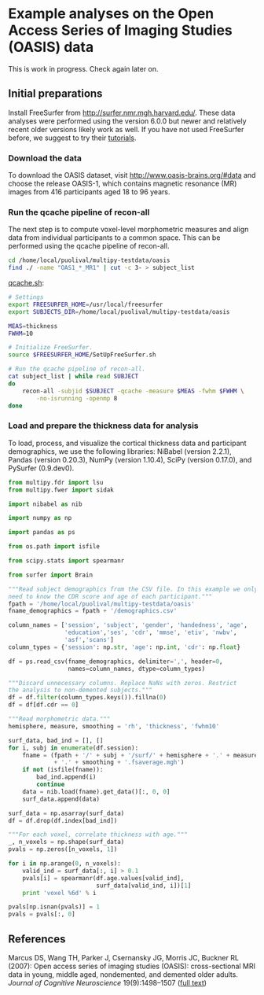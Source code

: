# Example analyses on the Open Access Series of Imaging Studies (OASIS) data

This is work in progress. Check again later on.

## Initial preparations

Install FreeSurfer from http://surfer.nmr.mgh.harvard.edu/. These data analyses were
performed using the version 6.0.0 but newer and relatively recent older versions likely
work as well. If you have not used FreeSurfer before, we suggest to try their 
<a href="http://surfer.nmr.mgh.harvard.edu/fswiki/Tutorials">tutorials</a>.

### Download the data

To download the OASIS dataset, visit http://www.oasis-brains.org/#data and 
choose the release OASIS-1, which contains magnetic resonance (MR) images 
from 416 participants aged 18 to 96 years.

### Run the qcache pipeline of recon-all

The next step is to compute voxel-level morphometric measures and align data 
from individual participants to a common space. This can be performed using 
the qcache pipeline of recon-all.

```bash
cd /home/local/puolival/multipy-testdata/oasis
find ./ -name "OAS1_*_MR1" | cut -c 3- > subject_list
```

<a href="https://github.com/puolival/multipy/blob/master/multipy/example/qcache.sh">qcache.sh</a>:
```bash
# Settings
export FREESURFER_HOME=/usr/local/freesurfer
export SUBJECTS_DIR=/home/local/puolival/multipy-testdata/oasis

MEAS=thickness
FWHM=10

# Initialize FreeSurfer.
source $FREESURFER_HOME/SetUpFreeSurfer.sh

# Run the qcache pipeline of recon-all.
cat subject_list | while read SUBJECT
do
    recon-all -subjid $SUBJECT -qcache -measure $MEAS -fwhm $FWHM \
        -no-isrunning -openmp 8
done
```

### Load and prepare the thickness data for analysis

To load, process, and visualize the cortical thickness data and 
participant demographics, we use the following libraries: 
NiBabel (version 2.2.1), Pandas (version 0.20.3), NumPy (version 1.10.4),
SciPy (version 0.17.0), and PySurfer (0.9.dev0).

```python
from multipy.fdr import lsu
from multipy.fwer import sidak

import nibabel as nib

import numpy as np

import pandas as ps

from os.path import isfile

from scipy.stats import spearmanr

from surfer import Brain
```

```python
"""Read subject demographics from the CSV file. In this example we only
need to know the CDR score and age of each participant."""
fpath = '/home/local/puolival/multipy-testdata/oasis'
fname_demographics = fpath + '/demographics.csv'

column_names = ['session', 'subject', 'gender', 'handedness', 'age',
                'education','ses', 'cdr', 'mmse', 'etiv', 'nwbv',
                'asf','scans']
column_types = {'session': np.str, 'age': np.int, 'cdr': np.float}

df = ps.read_csv(fname_demographics, delimiter=',', header=0,
                 names=column_names, dtype=column_types)
```

```python
"""Discard unnecessary columns. Replace NaNs with zeros. Restrict
the analysis to non-demented subjects."""
df = df.filter(column_types.keys()).fillna(0)
df = df[df.cdr == 0]
```

```python
"""Read morphometric data."""
hemisphere, measure, smoothing = 'rh', 'thickness', 'fwhm10'

surf_data, bad_ind = [], []
for i, subj in enumerate(df.session):
    fname = (fpath + '/' + subj + '/surf/' + hemisphere + '.' + measure
             + '.' + smoothing + '.fsaverage.mgh')
    if not (isfile(fname)):
        bad_ind.append(i)
        continue
    data = nib.load(fname).get_data()[:, 0, 0]
    surf_data.append(data)

surf_data = np.asarray(surf_data)
df = df.drop(df.index[bad_ind])
```

```python
"""For each voxel, correlate thickness with age."""
_, n_voxels = np.shape(surf_data)
pvals = np.zeros([n_voxels, 1])

for i in np.arange(0, n_voxels):
    valid_ind = surf_data[:, i] > 0.1
    pvals[i] = spearmanr(df.age.values[valid_ind],
                         surf_data[valid_ind, i])[1]
    print 'voxel %6d' % i

pvals[np.isnan(pvals)] = 1
pvals = pvals[:, 0]
```


## References

Marcus DS, Wang TH, Parker J, Csernansky JG, Morris JC, Buckner RL (2007): Open access series of imaging studies (OASIS): cross-sectional MRI data in young, middle aged, nondemented, and demented older adults. *Journal of Cognitive Neuroscience* 19(9):1498–1507 (<a href="https://dash.harvard.edu/handle/1/33896768">full text</a>)
